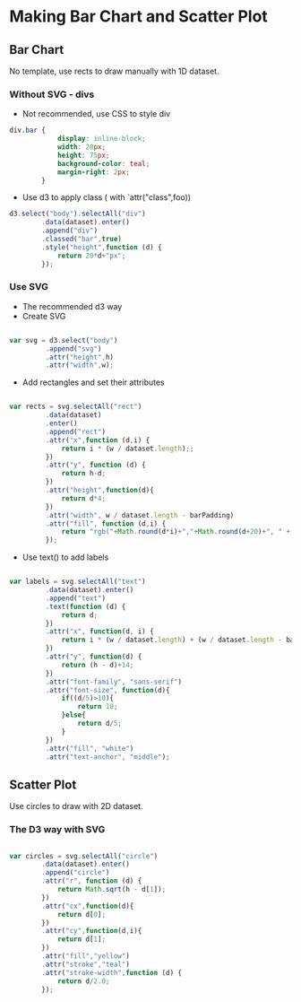 # Making Bar Chart and Scatter Plot

## Bar Chart

No template, use rects to draw manually with 1D dataset.

### Without SVG - divs

- Not recommended, use CSS to style div
```css
div.bar {
			display: inline-block;
			width: 20px;
			height: 75px;
			background-color: teal;
			margin-right: 2px;
		}

```
- Use d3 to apply class ( with `attr("class",foo))
```javascript
d3.select("body").selectAll("div")
		.data(dataset).enter()
		.append("div")
		.classed("bar",true)
		.style("height",function (d) {
			return 20*d+"px";
        });
```

### Use SVG 

- The recommended d3 way
- Create SVG
```javascript

var svg = d3.select("body")
         .append("svg")
         .attr("height",h)
         .attr("width",w);

```
- Add rectangles and set their attributes
```javascript

var rects = svg.selectAll("rect")
         .data(dataset)
         .enter()
         .append("rect")
         .attr("x",function (d,i) {
             return i * (w / dataset.length);;
         })
         .attr("y", function (d) {
             return h-d;
         })
         .attr("height",function(d){
             return d*4;
         })
         .attr("width", w / dataset.length - barPadding)
         .attr("fill", function (d,i) {
             return "rgb("+Math.round(d*i)+","+Math.round(d+20)+", " + Math.round(d * 10) + ")";
         });

```
- Use text() to add labels

```javascript

var labels = svg.selectAll("text")
         .data(dataset).enter()
         .append("text")
         .text(function (d) {
             return d;
         })
         .attr("x", function(d, i) {
             return i * (w / dataset.length) + (w / dataset.length - barPadding) / 2;
         })
         .attr("y", function(d) {
             return (h - d)+14;
         })
         .attr("font-family", "sans-serif")
         .attr("font-size", function(d){
             if((d/5)>10){
                 return 10;
             }else{
                 return d/5;
             }
         })
         .attr("fill", "white")
         .attr("text-anchor", "middle");

```

## Scatter Plot

Use circles to draw with 2D dataset.

### The D3 way with SVG

```javascript

var circles = svg.selectAll("circle")
        .data(dataset).enter()
        .append("circle")
        .attr("r", function (d) {
            return Math.sqrt(h - d[1]);
        })
        .attr("cx",function(d){
            return d[0];
        })
        .attr("cy",function(d,i){
            return d[1];
        })
        .attr("fill","yellow")
        .attr("stroke","teal")
        .attr("stroke-width",function (d) {
            return d/2.0;
        });

```

